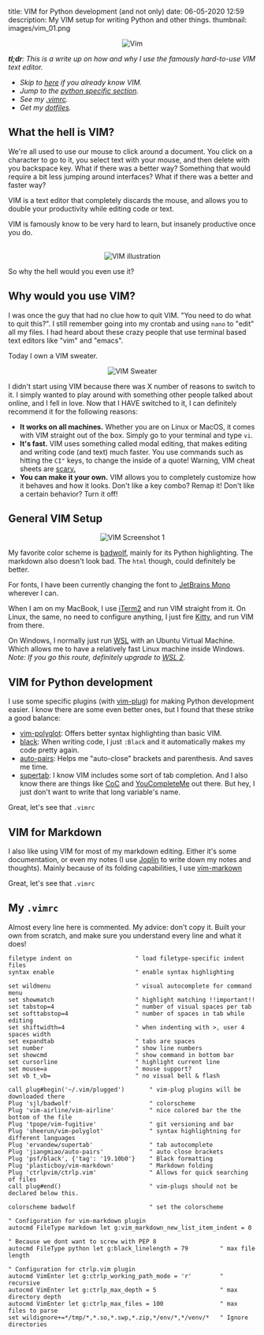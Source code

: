 title: VIM for Python development (and not only)
date: 06-05-2020 12:59
description: My VIM setup for writing Python and other things.
thumbnail: images/vim_01.png

<center>
<img src="{static}/images/vim_01.png" alt="Vim" style="">
</center>

*__tl;dr__: This is a write up on how and why I use the famously hard-to-use VIM text editor.*

- *Skip to [here](#general-vim-setup) if you already know VIM.*
- *Jump to the [python specific section](#vim-for-python-development).*
- *See my [.vimrc](#my-vimrc).*
- *Get my [dotfiles](https://github.com/duarteocarmo/dotfiles).*


## What the hell is VIM?


We're all used to use our mouse to click around a document. You click on a character to go to it, you select text with your mouse, and then delete with you backspace key. What if there was a better way? Something that would require a bit less jumping around interfaces? What if there was a better and faster way?

VIM is a text editor that completely discards the mouse, and allows you to double your productivity while editing code or text. 

VIM is famously know to be very hard to learn, but insanely productive once you do. 

<br>
<center>
<img src="{static}/images/vim_02.png" alt="VIM illustration" style="max-width:70%;">
</center>

So why the hell would you even use it?

## Why would you use VIM?

I was once the guy that had no clue how to quit VIM. "You need to do what to quit this?". I still remember going into my crontab and using `nano` to "edit" all my files. I had heard about these crazy people that use terminal based text editors like "vim" and "emacs". 

Today I own a VIM sweater. 
<br>
<center>
<img src="{static}/images/vim_03.png" alt="VIM Sweater" style="">
</center>

I didn't start using VIM because there was X number of reasons to switch to it. I simply wanted to play around with something other people talked about online, and I fell in love. Now that I HAVE switched to it, I can definitely recommend it for the following reasons:

- __It works on all machines.__ Whether you are on Linux or MacOS, it comes with VIM straight out of the box. Simply go to your terminal and type `vi`. 
- __It's fast.__ VIM uses something called modal editing, that makes editing and writing code (and text) much faster. You use commands such as hitting the `CI"` keys, to change the inside of a quote! Warning, VIM cheat sheets are [scary.](https://xianblog.wordpress.com/2015/03/18/the-vim-cheat-sheet/) 
- __You can make it your own.__ VIM allows you to completely customize how it behaves and how it looks. Don't like a key combo? Remap it! Don't like a certain behavior? Turn it off!

## General VIM Setup

<center>
<img src="{static}/images/vim_04.png" alt="VIM Screenshot 1" style="">
</center>

My favorite color scheme is [badwolf](https://github.com/sjl/badwolf), mainly for its Python highlighting. The markdown also doesn't look bad. The `html` though, could definitely be better. 

For fonts, I have been currently changing the font to [JetBrains Mono](https://www.jetbrains.com/lp/mono/) wherever I can.

When I am on my MacBook, I use [iTerm2](https://www.iterm2.com/) and run VIM straight from it. On Linux, the same, no need to configure anything, I just fire [Kitty](https://sw.kovidgoyal.net/kitty/), and run VIM from there. 

On Windows, I normally just run [WSL](https://docs.microsoft.com/en-us/windows/wsl/install-win10) with an Ubuntu Virtual Machine. Which allows me to have a relatively fast Linux machine inside Windows. *Note: If you go this route, definitely upgrade to [WSL 2](https://docs.microsoft.com/en-us/windows/wsl/wsl2-index).*


## VIM for Python development

I use some specific plugins (with [vim-plug](https://github.com/junegunn/vim-plug)) for making Python development easier. I know there are some even better ones, but I found that these strike a good balance: 

- [vim-polyglot](https://github.com/sheerun/vim-polyglot): Offers better syntax highlighting than basic VIM. 
- [black](https://github.com/psf/black/blob/master/plugin/black.vim): When writing code, I just `:Black` and it automatically makes my code pretty again. 
- [auto-pairs](https://github.com/jiangmiao/auto-pairs): Helps me "auto-close" brackets and parenthesis. And saves me time. 
- [supertab](https://github.com/ervandew/supertab): I know VIM includes some sort of tab completion. And I also know there are things like [CoC](https://github.com/neoclide/coc.nvim) and [YouCompleteMe](https://github.com/ycm-core/YouCompleteMe) out there. But hey, I just don't want to write that long variable's name. 

Great, let's see that `.vimrc`

## VIM for Markdown 

I also like using VIM for most of my markdown editing. Either it's some documentation, or even my notes (I use [Joplin](https://joplinapp.org/) to write down my notes and thoughts). Mainly because of its folding capabilities, I use [vim-markown](https://github.com/plasticboy/vim-markdown)

Great, let's see that `.vimrc`

## My `.vimrc`

Almost every line here is commented. My advice: don't copy it. Built your own from scratch, and make sure you understand every line and what it does!


```vim
filetype indent on                  " load filetype-specific indent files
syntax enable                       " enable syntax highlighting

set wildmenu                        " visual autocomplete for command menu
set showmatch                       " highlight matching !!important!!
set tabstop=4                       " number of visual spaces per tab
set softtabstop=4                   " number of spaces in tab while editing
set shiftwidth=4                    " when indenting with >, user 4 spaces width
set expandtab 	                    " tabs are spaces
set number                          " show line numbers
set showcmd                         " show command in bottom bar
set cursorline                      " highlight current line
set mouse=a                         " mouse support?                        
set vb t_vb=                        " no visual bell & flash

call plug#begin('~/.vim/plugged')       " vim-plug plugins will be downloaded there
Plug 'sjl/badwolf'                      " colorscheme
Plug 'vim-airline/vim-airline'          " nice colored bar the the bottom of the file 
Plug 'tpope/vim-fugitive'               " git versioning and bar 
Plug 'sheerun/vim-polyglot'             " syntax highlightning for different languages
Plug 'ervandew/supertab'                " tab autocomplete
Plug 'jiangmiao/auto-pairs'             " auto close brackets
Plug 'psf/black', {'tag': '19.10b0'}    " Black formatting
Plug 'plasticboy/vim-markdown'          " Markdown folding 
Plug 'ctrlpvim/ctrlp.vim'               " Allows for quick searching of files
call plug#end()                         " vim-plugs should not be declared below this.

colorscheme badwolf                     " set the colorscheme

" Configuration for vim-markdown plugin
autocmd FileType markdown let g:vim_markdown_new_list_item_indent = 0

" Because we dont want to screw with PEP 8
autocmd FileType python let g:black_linelength = 79         " max file length

" Configuration for ctrlp.vim plugin
autocmd VimEnter let g:ctrlp_working_path_mode = 'r'        " recursive
autocmd VimEnter let g:ctrlp_max_depth = 5                  " max directory depth
autocmd VimEnter let g:ctrlp_max_files = 100                " max files to parse
set wildignore+=*/tmp/*,*.so,*.swp,*.zip,*/env/*,*/venv/*   " Ignore directories
```

